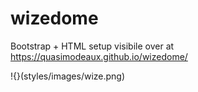 # wizedome

Bootstrap + HTML setup visibile over at https://quasimodeaux.github.io/wizedome/

!{}(styles/images/wize.png)